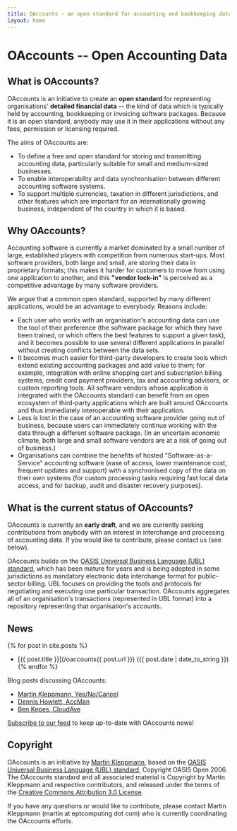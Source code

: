 ```yaml
---
title: OAccounts - an open standard for accounting and bookkeeping data portability
layout: home
---
```


OAccounts -- Open Accounting Data
=================================

What is OAccounts?
------------------

OAccounts is an initiative to create an **open standard** for representing organisations'
**detailed financial data** -- the kind of data which is typically held by accounting,
bookkeeping or invoicing software packages. Because it is an open standard, anybody may
use it in their applications without any fees, permission or licensing required.

The aims of OAccounts are:

* To define a free and open standard for storing and transmitting accounting data,
  particularly suitable for small and medium-sized businesses.
* To enable interoperability and data synchronisation between different accounting
  software systems.
* To support multiple currencies, taxation in different jurisdictions, and other features
  which are important for an internationally growing business, independent of the
  country in which it is based.


Why OAccounts?
--------------

Accounting software is currently a market dominated by a small number of large, established
players with competition from numerous start-ups. Most software providers, both large and
small, are storing their data in proprietary formats; this makes it harder for customers
to move from using one application to another, and this **"vendor lock-in"** is perceived
as a competitive advantage by many software providers.

We argue that a common open standard, supported by many different applications, would be
an advantage to everybody. Reasons include:

* Each user who works with an organisation's accounting data can use the tool of their
  preference (the software package for which they have been trained, or which offers the
  best features to support a given task), and it becomes possible to use several different
  applications in parallel without creating conflicts between the data sets.
* It becomes much easier for third-party developers to create tools which extend existing
  accounting packages and add value to them; for example, integration with online shopping
  cart and subscription billing systems, credit card payment providers, tax and accounting
  advisors, or custom reporting tools. All software vendors whose application is integrated
  with the OAccounts standard can benefit from an open ecosystem of third-party applications
  which are built around OAccounts and thus immediately interoperable with their application.
* Less is lost in the case of an accounting software provider going out of business,
  because users can immediately continue working with the data through a different software
  package. (In an uncertain economic climate, both large and small software vendors are at
  a risk of going out of business.)
* Organisations can combine the benefits of hosted "Software-as-a-Service" accounting
  software (ease of access, lower maintenance cost, frequent updates and support) with
  a synchronised copy of the data on their own systems (for custom processing tasks requiring
  fast local data access, and for backup, audit and disaster recovery purposes).


What is the current status of OAccounts?
----------------------------------------

OAccounts is currently an **early draft**, and we are currently seeking contributions
from anybody with an interest in interchange and processing of accounting data. If you
would like to contribute, please contact us (see below).

OAccounts builds on the
[OASIS Universal Business Language (UBL) standard](http://docs.oasis-open.org/ubl/os-UBL-2.0/UBL-2.0.html),
which has been mature for years and is being adopted in some jurisdictions as mandatory
electronic data interchange format for public-sector billing. UBL focuses on providing the
tools and protocols for negotiating and executing one particular transaction. OAccounts
aggregates all of an organisation's transactions (represented in UBL format) into a
repository representing that organisation's accounts.


News
----

{% for post in site.posts %}
* [{{ post.title }}](/oaccounts{{ post.url }}) ({{ post.date | date_to_string }})
{% endfor %}

Blog posts discussing OAccounts:
* [Martin Kleppmann, Yes/No/Cancel](http://www.yes-no-cancel.co.uk/2009/03/04/oaccounts-setting-your-accounts-data-free/)
* [Dennis Howlett, AccMan](http://www.accmanpro.com/2009/03/16/oaccounts-is-it-feasible/)
* [Ben Kepes, CloudAve](http://www.cloudave.com/link/finding-a-babel-fish-for-data)

[Subscribe to our feed](http://feeds2.feedburner.com/oaccounts) to keep up-to-date
with OAccounts news!


Copyright
---------

OAccounts is an initiative by [Martin Kleppmann](http://www.yes-no-cancel.co.uk), based on the
[OASIS Universal Business Language (UBL) standard](http://docs.oasis-open.org/ubl/os-UBL-2.0/UBL-2.0.html),
Copyright OASIS Open 2006. The OAccounts standard and all associated material is Copyright by
Martin Kleppmann and respective contributors, and released under the terms of the
[Creative Commons Attribution 3.0 License](http://creativecommons.org/licenses/by/3.0/).

If you have any questions or would like to contribute, please contact
Martin Kleppmann (martin at eptcomputing dot com) who is currently coordinating the
OAccounts efforts.
